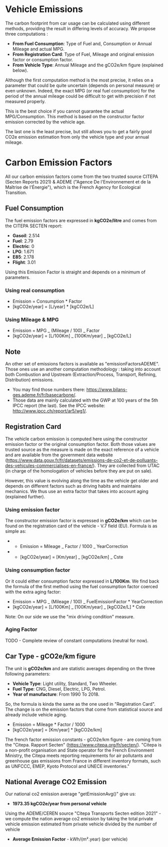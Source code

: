 # Vehicle Emissions

The carbon footprint from car usage can be calculated using different methods, providing the result in differing levels of accuracy. We propose three computations :

- **From Fuel Consumption**: Type of Fuel and, Consumption or Annual Mileage and actual MPG.
- **From Registration Card**: Type of Fuel, Mileage and original emission factor or consumption factor.
- **From Vehicle Type**: Annual Mileage and the gCO2e/km figure (explained below).

Although the first computation method is the most precise, it relies on a parameter that could be quite uncertain (depends on personal measure) or even unknown. Indeed, the exact MPG (or real fuel consumption) for the period of the annual mileage could be difficult to get with precision if not measured properly.

This is the best choice if you cannot guarantee the actual MPG/Consumption. This method is based on the constructor factor emission corrected by the vehicle age.

The last one is the least precise, but still allows you to get a fairly good CO2e emission estimation from only the vehicle type and your annual mileage.

# Carbon Emission Factors

All our carbon emission factors come from the two trusted source CITEPA (Secten Reports 2021) & ADEME ("Agence De l'Environnement et de la Maîtrise de l'Énergie"), which is the French Agency for Ecological Transition.

## Fuel Consumption

The fuel emission factors are expressed in **kgCO2e/litre** and comes from the CITEPA SECTEN report:

- **Gasoil**: 2.514
- **Fuel**: 2.79
- **Electric**: 0
- **LPG**: 1.671
- **E85**: 2.178
- **Flight**: 3.01

Using this Emission Factor is straight and depends on a minimum of parameters.

### Using real consumption

- Emission = Consumption \* Factor
- [kgCO2e/year] = [L/year] \* [kgCO2e/L]

### Using Mileage & MPG

- Emission = MPG _ (Mileage / 100) _ Factor
- [kgCO2e/year] = [L/100Km] _ [100Km/year] _ [kgCO2e/L]

## Note

An other set of emissions factors is available as "emissionFactorsADEME". Those ones use an another computation methodology : taking into account both Combustion and Upstream (Extraction/Process, Transport, Refining, Distribution) emissions.

- You may find those numbers there: https://www.bilans-ges.ademe.fr/fr/basecarbone/.
- Those data are mainly calculated with the GWP at 100 years of the 5th IPCC report (the last). See the IPCC website: http://www.ipcc.ch/report/ar5/wg1/.

## Registration Card

The vehicle carbon emission is computed here using the constructor emission factor or the original consumption factor. Both those values are trusted source as the measure is made on the exact reference of a vehicle and are available from the government data website (https://www.data.gouv.fr/fr/datasets/emissions-de-co2-et-de-polluants-des-vehicules-commercialises-en-france/). They are collected from UTAC (in charge of the homologation of vehicles before they are put on sale).

However, this value is evolving along the time as the vehicle get older and depends on different factors such as driving habits and maintains mechanics. We thus use an extra factor that takes into account aging (explained further).

### Using emission factor

The constructor emission factor is expressed in **gCO2e/km** which can be found on the registration card of the vehicle - V.7 field (EU). Formula is as simple as:

- - Emission = Mileage _ Factor / 1000 _ YearCorrection
- - [kgCO2e/year] = [Km/year] _ [kgCO2e/km] _ Cste

### Using consumption factor

Or it could either consumption factor expressed in **L/100Km**. We find back the formula of the first method using the fuel consumption factor coerced with the extra aging factor:

- Emission = MPG _ (Mileage / 100) _ FuelEmissionFactor \* YearCorrection
- [kgCO2e/year] = [L/100Km] _ [100Km/year] _ [kgCO2e/L] \* Cste

Note: On our side we use the "mix driving condition" measure.

### Aging Factor

TODO - Complete review of constant computations (neutral for now).

## Car Type - gCO2e/km figure

The unit is **gCO2e/km** and are statistic averages depending on the three following parameters:

- **Vehicle Type**: Light utility, Standard, Two Wheeler.
- **Fuel Type**: CNG, Diesel, Electric, LPG, Petrol.
- **Year of manufacture**: From 1990 To 2018.

So, the formula is kinda the same as the one used in "Registration Card". The change is on the emission factors that come from statistical source and already include vehicle aging.

- Emission = Mileage \* Factor / 1000
- [kgCO2e/year] = [Km/year] \* [kgCO2e/km]

The french factor emission constants - gCO2e/km figure - are coming from the "Citepa. Rapport Secten" (https://www.citepa.org/fr/secten/). "Citepa is a non-profit organisation and State operator for the French Environment Ministry, the Citepa meets reporting requirements for air pollutants and greenhouse gas emissions from France in different inventory formats, such as UNFCCC, EMEP, Kyoto Protocol and UNECE inventories."

## National Average CO2 Emission

Our national co2 emission average "getEmissionAvg()" give us:

- **1973.35 kgCO2e/year from personal vehicle**

Using the ADEME/CEREN source "Citepa Transports Secten edition 2021" - we compute the nation average co2 emission by taking the total private vehicle emission estimated from private vehicle
divided by the number of vehicle

- **Average Emission Factor** - kWh/(m².year) (per vehicle)
